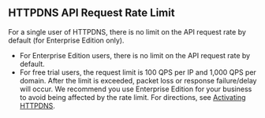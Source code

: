 
## HTTPDNS API Request Rate Limit
For a single user of HTTPDNS, there is no limit on the API request rate by default (for Enterprise Edition only).
- For Enterprise Edition users, there is no limit on the API request rate by default.
- For free trial users, the request limit is 100 QPS per IP and 1,000 QPS per domain. After the limit is exceeded, packet loss or response failure/delay will occur. We recommend you use Enterprise Edition for your business to avoid being affected by the rate limit. For directions, see [Activating HTTPDNS](https://intl.cloud.tencent.com/document/product/1130/44461).
